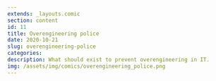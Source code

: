 ```yaml
---
extends: _layouts.comic
section: content
id: 11
title: Overengineering police
date: 2020-10-21
slug: overengineering-police
categories:
description: What should exist to prevent overengineering in IT.
img: /assets/img/comics/overengineering_police.png
---
```

